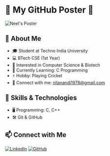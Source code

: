 # 🌟 My GitHub Poster 🌟

![Neel's Poster](https://via.placeholder.com/1000x400?text=Your+Poster+Here)

## 🚀 About Me
- 🎓 Student at Techno India University
- 💻 BTech CSE (1st Year)
- 🧬 Interested in Computer Science & Biotech
- 🌱 Currently Learning: C Programming
- ⚡ Hobby: Playing Cricket
- 📩 Connect with me: nilanandi1978@gmail.com

## 📌 Skills & Technologies
- 🖥️ Programming: C, C++
- 🛠️ Git & GitHub

## 📫 Connect with Me
  [![LinkedIn](https://img.shields.io/badge/LinkedIn-Connect-blue?style=flat&logo=linkedin)](https://www.linkedin.com/public-profile/settings?lipi=urn%3Ali%3Apage%3Ad_flagship3_profile_self_edit_contact-info%3BG3BlRhqdTUybDTnsQt1YzQ%3D%3D)
[![GitHub](https://img.shields.io/badge/GitHub-Profile-black?style=flat&logo=github)](https://github.com/neel-code-hub)
